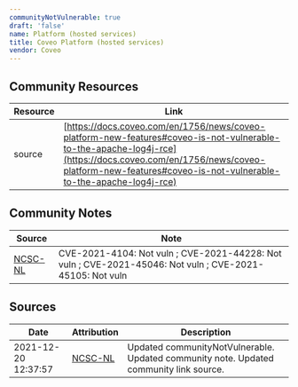 ```yaml
---
communityNotVulnerable: true
draft: 'false'
name: Platform (hosted services)
title: Coveo Platform (hosted services)
vendor: Coveo
---
```



## Community Resources
| Resource | Link |
| --- | --- |
| source | [https://docs.coveo.com/en/1756/news/coveo-platform-new-features#coveo-is-not-vulnerable-to-the-apache-log4j-rce](https://docs.coveo.com/en/1756/news/coveo-platform-new-features#coveo-is-not-vulnerable-to-the-apache-log4j-rce) |

## Community Notes
| Source | Note |
| --- | --- |
| [NCSC-NL](https://github.com/NCSC-NL/log4shell/blob/main/software/README.md) | CVE-2021-4104: Not vuln ; CVE-2021-44228: Not vuln ; CVE-2021-45046: Not vuln ; CVE-2021-45105: Not vuln </ul> |

## Sources
| Date | Attribution | Description |
| --- | --- | --- |
| 2021-12-20 12:37:57 | [NCSC-NL](https://github.com/NCSC-NL/log4shell/blob/main/software/README.md) | Updated communityNotVulnerable. Updated community note. Updated community link source.  |

